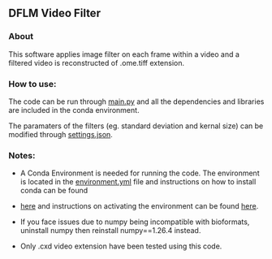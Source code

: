 ## DFLM Video Filter
### About
This software applies image filter on each frame within a video and a filtered video is reconstructed of .ome.tiff 
extension.
### How to use:
The code can be run through [main.py](main.py) and all the dependencies and libraries are included in the conda environment.

The paramaters of the filters (eg. standard deviation and kernal size) can be modified through [settings.json](settings.json).
### Notes:
- A Conda Environment is needed for running the code.
The environment is located in the [environment.yml](environment.yml) file and instructions on how to install conda can be found
- [here](https://docs.conda.io/projects/conda/en/latest/user-guide/install/index.html) and instructions on activating the environment can be found [here](https://docs.conda.io/projects/conda/en/latest/user-guide/tasks/manage-environments.html).

- If you face issues due to numpy being incompatible with bioformats, uninstall numpy then reinstall numpy==1.26.4 instead.
- Only .cxd video extension have been tested using this code.
